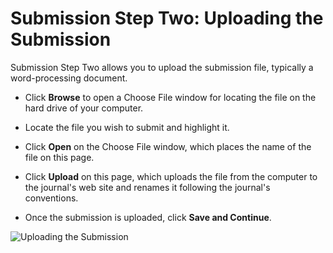 # Submission Step Two: Uploading the Submission

Submission Step Two allows you to upload the submission file, typically a word-processing document.

* Click **Browse** to open a Choose File window for locating the file on the hard drive of your computer.

* Locate the file you wish to submit and highlight it.

* Click **Open** on the Choose File window, which places the name of the file on this page.

* Click **Upload** on this page, which uploads the file from the computer to the journal's web site and renames it following the journal's conventions.

* Once the submission is uploaded, click **Save and Continue**.

![Uploading the Submission](images/chapter6/step2_1.png)

